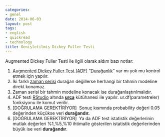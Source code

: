 ```yaml
---
categories:
- genel
date: 2014-06-03
layout: post
tags:
- english
- quickread
- technology
title: Genişletilmiş Dickey Fuller Testi
---
```


Augmented Dickey Fuller Testi ile ilgili olarak aldım bazı notlar:  

1. [Augmented Dickey Fuller Test (ADF)](http://tr.wikipedia.org/wiki/Dickey_Fuller_testi) “[Durağanlık](http://www.acikders.org.tr/pluginfile.php/2624/mod_resource/content/2/ekonometri2-tuba-24-duraganlik-ve-duragan-disilik.pdf?forcedownload=1)” var mı yok mu kontrol etmek için yapılır.
2. İki farklı [zaman serisi](http://tr.wikipedia.org/wiki/Zaman_serisi) durağan değillerse herhangi bir tahmin modeline direkt konamaz.
3. Zaman serisi bir tahmin modeline konacak ise durağanlaştırılmalıdır.
4. ADF testi [RStudio](http://www.rstudio.com/) altında [**urca**](http://cran.r-project.org/web/packages/urca/urca.pdf) kütühanesi ile yapılır. ur.df(parametreler) fonksiyonu ile komut verilir.
5. \[DOĞRULAMA GEREKTİRİYOR\]  Sonuç kısmında probability değeri 0.05 değerinden küçükse veri **durağandır.**
6. \[DOĞRULAMA GEREKTİRİYOR\]  Ya da ADF test istatistik değerlerinin mutlak değerleri %1,%5,%10 ihtimalle gösterilen istatistik değerlerinden büyük ise veri **durağandır**.
